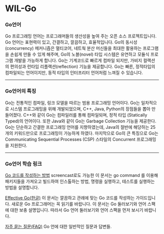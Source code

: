 # WIL-Go

<h3>Go언어</h3>
Go 프로그래밍 언어는 프로그래머들의 생산성을 높여 주는 오픈 소스 프로젝트입니다.
Go 언어는 표현력이 있고, 간결하고, 깔끔하고, 효율적입니다. Go의 동시성(concurrency) 메커니즘은 멀티코어, 네트웍 분산 머신들을 최대한 활용하는 프로그램을 손쉽게 만들 수 있게 해주며, Go의 노블(novel) 타입 시스템은 유연하고 모듈식 프로그램 개발을 가능하게 합니다. Go는 기계코드로 빠르게 컴파일 되지만, 가비지 컬랙션의 편의성과 런타임 리플랙션(reflection) 기능을 제공합니다. Go는 빠른, 정적타입의 컴파일되는 언어이지만, 동적 타입의 인터프리터 언어처럼 느껴질 수 있습니다.
<hr>

<h3>Go언어의 특징</h3>
Go는 전통적인 컴파일, 링크 모델을 따르는 범용 프로그래밍 언어이다. Go는 일차적으로 시스템 프로그래밍을 위해 개발되었으며, C++, Java, Python의 장점들을 뽑아 만들어졌다. C++와 같이 Go는 컴파일러를 통해 컴파일되며, 정적 타입 (Statically Typed)의 언어이다. 또한 Java와 같이 Go는 Garbage Collection 기능을 제공한다. Go는 단순하고 간결한 프로그래밍 언어를 지향하였는데, Java의 절반에 해당하는 25개의 키워드만으로 프로그래밍이 가능하게 하였다. 마지막으로 Go의 큰 특징으로 Go는 Communicating Sequential Processes (CSP) 스타일의 Concurrent 프로그래밍을 지원한다.
<hr>

<h3>Go언어 학습 링크</h3>

[Go 코드를 작성하는 방법](https://github.com/golang-kr/golang-doc/wiki/Go-%EC%BD%94%EB%93%9C%EB%A5%BC-%EC%9E%91%EC%84%B1%ED%95%98%EB%8A%94-%EB%B0%A9%EB%B2%95)
screencast로도 가능한 이 문서는 go command 를 이용해 패키지들을 가져오고 빌드하여 인스톨하는 방법, 명령을 실행하고, 테스트를 실행하는 방법을 설명합니다.

[Effective Go(한글)](https://gosudaweb.gitbooks.io/effective-go-in-korean/content/)
이 문서는 깔끔하고 관례에 맞는 Go 코드를 작성하는 가이드입니다. 새로운 Go 프로그래머는 꼭 읽기를 바랍니다. 이 문서는 Go 둘러보기와 언어 스팩에 대한 보충 설명입니다. 따라서 Go 언어 둘러보기와 언어 스팩을 먼저 보시기 바랍니다.

[자주 묻는 질문(FAQ)](https://golang.org/doc/faq)
Go 언에 대한 일반적인 질문과 답변들.